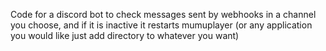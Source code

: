 Code for a discord bot to check messages sent by webhooks in a channel you choose, and if it is inactive it restarts mumuplayer (or any application you would like just add directory to whatever you want)
